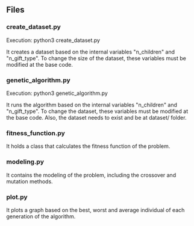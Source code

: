 ## Files

### create_dataset.py
Execution:
    python3 create_dataset.py

It creates a dataset based on the internal variables "n_children" and "n_gift_type". To change the size of the dataset, these variables must be modified at the base code.

### genetic_algorithm.py
Execution:
    python3 genetic_algorithm.py
    
It runs the algorithm based on the internal variables "n_children" and "n_gift_type". To change the dataset, these variables must be modified at the base code. Also, the dataset needs to exist and be at dataset/ folder.

### fitness_function.py
It holds a class that calculates the fitness function of the problem.

### modeling.py
It contains the modeling of the problem, including the crossover and mutation methods.

### plot.py
It plots a graph based on the best, worst and average individual of each generation of the algorithm.
